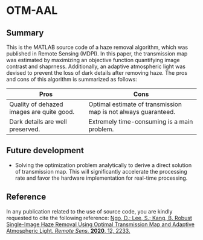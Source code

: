 # OTM-AAL

## Summary
This is the MATLAB source code of a haze removal algorithm, which was published in Remote Sensing (MDPI). In this paper, the transmission map was estimated by maximizing an objective function quantifying image contrast and shaprness. Additionally, an adaptive atmospheric light was devised to prevent the loss of dark details after removing haze. The pros and cons of this algorithm is summarized as follows:

Pros | Cons
-----|-----
Quality of dehazed images are quite good. | Optimal estimate of transmission map is not always guaranteed.
Dark details are well preserved. | Extremely time-consuming is a main problem.

## Future development
* Solving the optimization problem analytically to derive a direct solution of transmission map. This will significantly accelerate the processing rate and favor the hardware implementation for real-time processing.

## Reference
In any publication related to the use of source code, you are kindly requested to cite the following reference:
[Ngo, D.; Lee, S.; Kang, B. Robust Single-Image Haze Removal Using Optimal Transmission Map and Adaptive Atmospheric Light. *Remote Sens.* **2020**, 12, 2233.](https://www.mdpi.com/2072-4292/12/14/2233)
